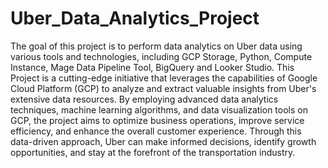 # Uber_Data_Analytics_Project
The goal of this project is to perform data analytics on Uber data using various tools and technologies, including GCP Storage, Python, Compute Instance, Mage Data Pipeline Tool, BigQuery and Looker Studio.
This Project is a cutting-edge initiative that leverages the capabilities of Google Cloud Platform (GCP) to analyze and extract valuable insights from Uber's extensive data resources. By employing advanced data analytics techniques, machine learning algorithms, and data visualization tools on GCP, the project aims to optimize business operations, improve service efficiency, and enhance the overall customer experience. Through this data-driven approach, Uber can make informed decisions, identify growth opportunities, and stay at the forefront of the transportation industry.

